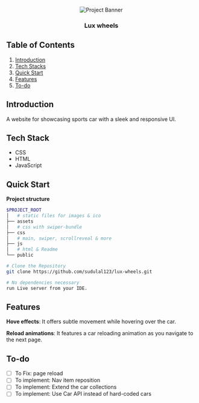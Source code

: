 <div align="center">
  <br />
    <a>
      <img src="https://github.com/sudulal123/lux-wheels/assets/86375908/76f4fb38-e359-442e-8d1d-5ba29d5cd3b6" alt="Project Banner">
    </a>
  <br />
  <h3 align="center">Lux wheels</h3>
</div>

## <a name="table">Table of Contents</a>

1. [Introduction](#introduction)
2. [Tech Stacks](#tech-stacks)
3. [Quick Start](#quick-start)
4. [Features](#features)
5. [To-do](#to-do)


## <a name="introduction"> Introduction </a>

A website for showcasing sports car with a sleek and responsive UI.


## <a name="tech-stacks"> Tech Stack </a>

- CSS
- HTML
- JavaScript


## <a name="quick-start"> Quick Start </a>

**Project structure**

```bash
$PROJECT_ROOT
│   # static files for images & ico
├── assets
│   # css with swiper-bundle
├── css
│   # main, swiper, scrollreveal & more
├── js
│   # html & Readme
└── public
```

```bash
# Clone the Repository
git clone https://github.com/sudulal123/lux-wheels.git

# No dependencies necessary
run Live server from your IDE.
```


## <a name="features"> Features </a>

**Hove effects**: It offers subtle movement while hovering over the car.

**Reload animations**: It features a car reloading animation as you navigate to the next page.


## <a name="to-do"> To-do </a>
- [ ] To Fix: page reload
- [ ] To implement: Nav item reposition
- [ ] To implement: Extend the car collections
- [ ] To implement: Use Car API instead of hard-coded cars
